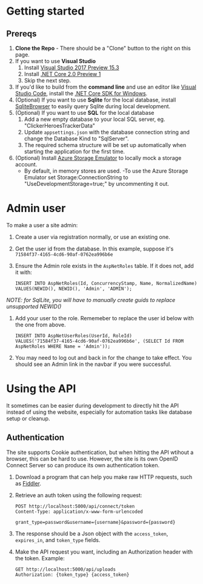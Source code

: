 # Getting started
## Prereqs
1. **Clone the Repo** - There should be a "Clone" button to the right on this page.
1. If you want to use **Visual Studio**
    1. Install [Visual Studio 2017 Preview 15.3](https://www.visualstudio.com/vs/preview/)
    1. Install [.NET Core 2.0 Preview 1](https://www.microsoft.com/net/core/preview)
    1. Skip the next step.
1. If you'd like to build from the **command line** and use an editor like [Visual Studio Code](https://code.visualstudio.com/), install the [.NET Core SDK for Windows](https://go.microsoft.com/fwlink/?LinkID=809122).
1. (Optional) If you want to use **Sqlite** for the local database, install [SqliteBrowser](http://sqlitebrowser.org/) to easily query Sqlite during local development.
1. (Optional) If you want to use **SQL** for the local database
	1. Add a new empty database to your local SQL server, eg. "ClickerHeroesTrackerData"
	1. Update `appsettings.json` with the database connection string and change the Database Kind to "SqlServer".
	1. The required schema structure will be set up automatically when starting the application for the first time.
1. (Optional) Install [Azure Storage Emulator](https://go.microsoft.com/fwlink/?linkid=717179&clcid=0x409) to locally mock a storage account.
    - By default, in memory stores are used.
    -To use the Azure Storage Emulator set Storage:ConnectionString to "UseDevelopmentStorage=true;" by uncommenting it out.

# Admin user
To make a user a site admin:
1. Create a user via registration normally, or use an existing one.
1. Get the user id from the database. In this example, suppose it's `71584f37-4165-4cd6-90af-0762ea996b6e`
1. Ensure the Admin role exists in the `AspNetRoles` table. If it does not, add it with:

       INSERT INTO AspNetRoles(Id, ConcurrencyStamp, Name, NormalizedName)
       VALUES(NEWID(), NEWID(), 'Admin', 'ADMIN');

*NOTE: for SqlLite, you will have to manually create guids to replace unsupported NEWID()*

1. Add your user to the role. Rememeber to replace the user id below with the one from above.

       INSERT INTO AspNetUserRoles(UserId, RoleId)
       VALUES('71584f37-4165-4cd6-90af-0762ea996b6e', (SELECT Id FROM AspNetRoles WHERE Name = 'Admin'));

1. You may need to log out and back in for the change to take effect. You should see an Admin link in the navbar if you were successful.

# Using the API
It sometimes can be easier during development to directly hit the API instead of using the website, especially for automation tasks like database setup or cleanup.

## Authentication
The site supports Cookie authentication, but when hitting the API wtihout a browser, this can be hard to use. However, the site is its own OpenID Connect Server so can produce its own authentication token.

1. Download a program that can help you make raw HTTP requests, such as [Fiddler](http://www.telerik.com/fiddler).
1. Retrieve an auth token using the following request:

       POST http://localhost:5000/api/connect/token
       Content-Type: application/x-www-form-urlencoded
       
       grant_type=password&username={username}&password={password}

1. The response should be a Json object with the `access_token`, `expires_in`, and `token_type` fields.
1. Make the API request you want, including an Authorization header with the token. Example:

       GET http://localhost:5000/api/uploads
       Authorization: {token_type} {access_token}
